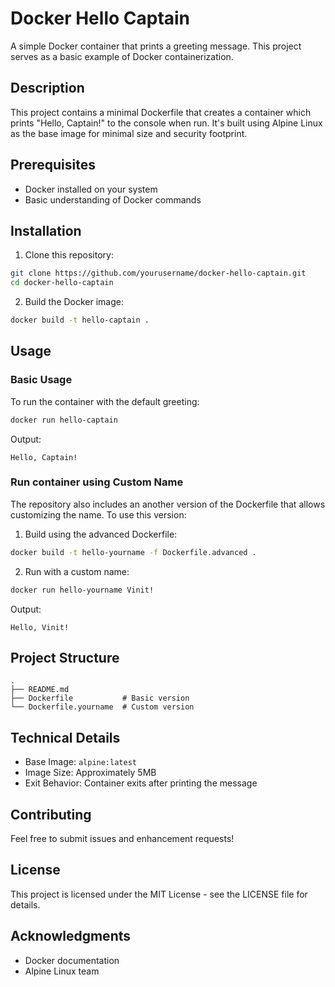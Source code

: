 # Docker Hello Captain

A simple Docker container that prints a greeting message. This project serves as a basic example of Docker containerization.

## Description

This project contains a minimal Dockerfile that creates a container which prints "Hello, Captain!" to the console when run. It's built using Alpine Linux as the base image for minimal size and security footprint.

## Prerequisites

- Docker installed on your system
- Basic understanding of Docker commands

## Installation

1. Clone this repository:
```bash
git clone https://github.com/yourusername/docker-hello-captain.git
cd docker-hello-captain
```

2. Build the Docker image:
```bash
docker build -t hello-captain .
```

## Usage

### Basic Usage
To run the container with the default greeting:
```bash
docker run hello-captain
```
Output:
```
Hello, Captain!
```

### Run container using Custom Name
The repository also includes an another version of the Dockerfile that allows customizing the name. To use this version:

1. Build using the advanced Dockerfile:
```bash
docker build -t hello-yourname -f Dockerfile.advanced .
```

2. Run with a custom name:
```bash
docker run hello-yourname Vinit!
```
Output:
```
Hello, Vinit!
```

## Project Structure
```
.
├── README.md
├── Dockerfile           # Basic version
└── Dockerfile.yourname  # Custom version
```

## Technical Details

- Base Image: `alpine:latest`
- Image Size: Approximately 5MB
- Exit Behavior: Container exits after printing the message

## Contributing

Feel free to submit issues and enhancement requests!

## License

This project is licensed under the MIT License - see the LICENSE file for details.

## Acknowledgments

- Docker documentation
- Alpine Linux team
